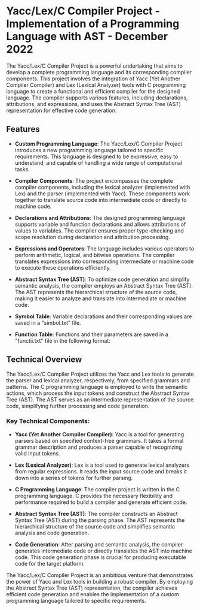 # Yacc/Lex/C Compiler Project - Implementation of a Programming Language with AST - December 2022 

The Yacc/Lex/C Compiler Project is a powerful undertaking that aims to develop a complete programming language and its corresponding compiler components. This project involves the integration of Yacc (Yet Another Compiler Compiler) and Lex (Lexical Analyzer) tools with C programming language to create a functional and efficient compiler for the designed language. The compiler supports various features, including declarations, attributions, and expressions, and uses the Abstract Syntax Tree (AST) representation for effective code generation.

## Features

- **Custom Programming Language**: The Yacc/Lex/C Compiler Project introduces a new programming language tailored to specific requirements. This language is designed to be expressive, easy to understand, and capable of handling a wide range of computational tasks.

- **Compiler Components**: The project encompasses the complete compiler components, including the lexical analyzer (implemented with Lex) and the parser (implemented with Yacc). These components work together to translate source code into intermediate code or directly to machine code.

- **Declarations and Attributions**: The designed programming language supports variable and function declarations and allows attributions of values to variables. The compiler ensures proper type-checking and scope resolution during declaration and attribution processing.

- **Expressions and Operators**: The language includes various operators to perform arithmetic, logical, and bitwise operations. The compiler translates expressions into corresponding intermediate or machine code to execute these operations efficiently.

- **Abstract Syntax Tree (AST)**: To optimize code generation and simplify semantic analysis, the compiler employs an Abstract Syntax Tree (AST). The AST represents the hierarchical structure of the source code, making it easier to analyze and translate into intermediate or machine code.

- **Symbol Table**: Variable declarations and their corresponding values are saved in a "simbol.txt" file.

- **Function Table**: Functions and their parameters are saved in a "functii.txt" file in the following format: 

## Technical Overview

The Yacc/Lex/C Compiler Project utilizes the Yacc and Lex tools to generate the parser and lexical analyzer, respectively, from specified grammars and patterns. The C programming language is employed to write the semantic actions, which process the input tokens and construct the Abstract Syntax Tree (AST). The AST serves as an intermediate representation of the source code, simplifying further processing and code generation.

### Key Technical Components:

- **Yacc (Yet Another Compiler Compiler)**: Yacc is a tool for generating parsers based on specified context-free grammars. It takes a formal grammar description and produces a parser capable of recognizing valid input tokens.

- **Lex (Lexical Analyzer)**: Lex is a tool used to generate lexical analyzers from regular expressions. It reads the input source code and breaks it down into a series of tokens for further parsing.

- **C Programming Language**: The compiler project is written in the C programming language. C provides the necessary flexibility and performance required to build a compiler and generate efficient code.

- **Abstract Syntax Tree (AST)**: The compiler constructs an Abstract Syntax Tree (AST) during the parsing phase. The AST represents the hierarchical structure of the source code and simplifies semantic analysis and code generation.

- **Code Generation**: After parsing and semantic analysis, the compiler generates intermediate code or directly translates the AST into machine code. This code generation phase is crucial for producing executable code for the target platform.

The Yacc/Lex/C Compiler Project is an ambitious venture that demonstrates the power of Yacc and Lex tools in building a robust compiler. By employing the Abstract Syntax Tree (AST) representation, the compiler achieves efficient code generation and enables the implementation of a custom programming language tailored to specific requirements.
